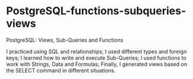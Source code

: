 # PostgreSQL-functions-subqueries-views
PostgreSQL: Views, Sub-Queries and Functions

I practiced using SQL and relationships;
I used different types and foreign keys;
I learned how to write and execute Sub-Queries;
I used functions to work with Strings, Data and Formulas; 
Finally, I generated views based on the SELECT command in different situations.
